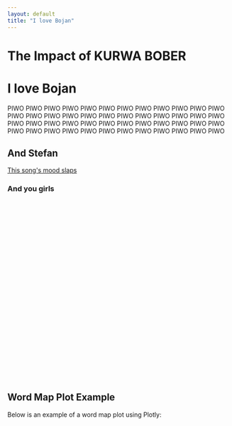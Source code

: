 ```yaml
---
layout: default
title: "I love Bojan"
---
```

<div class="story-header">
    <h1>The Impact of KURWA BOBER</h1>
</div>

# I love Bojan
PIWO PIWO PIWO PIWO PIWO PIWO PIWO PIWO PIWO PIWO PIWO PIWO PIWO PIWO PIWO PIWO PIWO PIWO PIWO PIWO PIWO PIWO PIWO PIWO PIWO PIWO PIWO PIWO PIWO PIWO PIWO PIWO PIWO PIWO PIWO PIWO PIWO PIWO PIWO PIWO PIWO PIWO PIWO PIWO PIWO PIWO PIWO PIWO

## And Stefan

[This song's mood slaps](https://youtu.be/AUHDbzCVK1E?si=9jNx17OTC5X39hu6)
### And you girls

<div id="myPlot" style="width:100%;height:400px;"></div>
<script>
    var trace1 = {
        x: [1, 2, 3, 4],
        y: [10, 15, 13, 17],
        type: 'scatter'
    };

    var layout = {
        title: 'Relation of piwo to happiness',
        xaxis: {
            title: 'Piwo',
        },
        yaxis: {
            title: 'Happiness'
        }
    };

    Plotly.newPlot('myPlot', [trace1], layout);
</script>

## Word Map Plot Example

Below is an example of a word map plot using Plotly:

<div id="worldGdpMap" style="width:100%;height:500px;"></div>
<script src="https://cdn.plot.ly/plotly-latest.min.js"></script>
<script src="https://d3js.org/d3.v5.min.js"></script>
<script>
    d3.csv('https://raw.githubusercontent.com/plotly/datasets/master/2014_world_gdp_with_codes.csv').then(function(rows) {
        function unpack(rows, key) {
            return rows.map(function(row) { return row[key]; });
        }

        var data = [{
            type: 'choropleth',
            locations: unpack(rows, 'CODE'),
            z: unpack(rows, 'GDP (BILLIONS)').map(Number),
            text: unpack(rows, 'COUNTRY'),
            colorscale: [
                [0, 'rgb(5, 10, 172)'], [0.35, 'rgb(40, 60, 190)'],
                [0.5, 'rgb(70, 100, 245)'], [0.6, 'rgb(90, 120, 245)'],
                [0.7, 'rgb(106, 137, 247)'], [1, 'rgb(220, 220, 220)']
            ],
            autocolorscale: false,
            reversescale: true,
            marker: {
                line: {
                    color: 'rgb(180,180,180)',
                    width: 0.5
                }
            },
            colorbar: {
                autotic: false,
                tickprefix: '$',
                title: 'GDP<br>Billions US$'
            }
        }];

        var layout = {
            title: '2014 Global GDP<br>Source: <a href="https://www.cia.gov/library/publications/the-world-factbook/fields/2195.html">CIA World Factbook</a>',
            geo: {
                showframe: true,
                showcoastlines: true,
                margin: {
                l: 50, // left margin
                r: 50, // right margin
                t: 100, // top margin
                b: 50 // bottom margin
                },
                projection: {
                    type: 'robinson'
                }
            }
        };

        Plotly.newPlot("worldGdpMap", data, layout, {showLink: false});
    }).catch(function(error) {
        console.error('Error loading or parsing data', error);
    });
</script>




